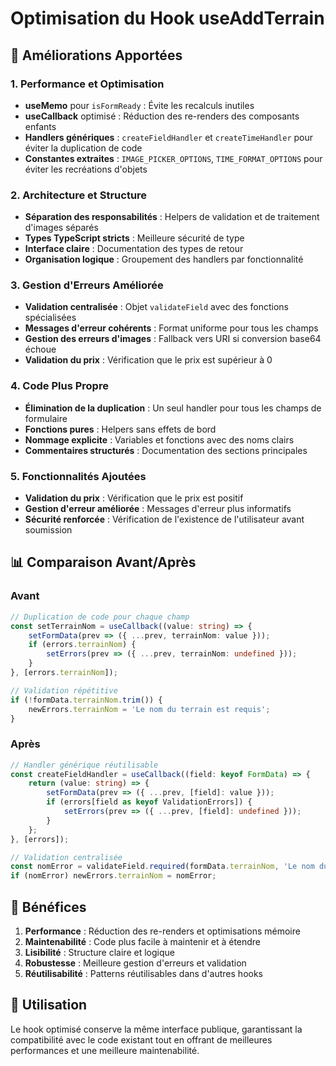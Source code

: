 # Optimisation du Hook useAddTerrain

## 🚀 Améliorations Apportées

### 1. **Performance et Optimisation**
- **useMemo** pour `isFormReady` : Évite les recalculs inutiles
- **useCallback** optimisé : Réduction des re-renders des composants enfants
- **Handlers génériques** : `createFieldHandler` et `createTimeHandler` pour éviter la duplication de code
- **Constantes extraites** : `IMAGE_PICKER_OPTIONS`, `TIME_FORMAT_OPTIONS` pour éviter les recréations d'objets

### 2. **Architecture et Structure**
- **Séparation des responsabilités** : Helpers de validation et de traitement d'images séparés
- **Types TypeScript stricts** : Meilleure sécurité de type
- **Interface claire** : Documentation des types de retour
- **Organisation logique** : Groupement des handlers par fonctionnalité

### 3. **Gestion d'Erreurs Améliorée**
- **Validation centralisée** : Objet `validateField` avec des fonctions spécialisées
- **Messages d'erreur cohérents** : Format uniforme pour tous les champs
- **Gestion des erreurs d'images** : Fallback vers URI si conversion base64 échoue
- **Validation du prix** : Vérification que le prix est supérieur à 0

### 4. **Code Plus Propre**
- **Élimination de la duplication** : Un seul handler pour tous les champs de formulaire
- **Fonctions pures** : Helpers sans effets de bord
- **Nommage explicite** : Variables et fonctions avec des noms clairs
- **Commentaires structurés** : Documentation des sections principales

### 5. **Fonctionnalités Ajoutées**
- **Validation du prix** : Vérification que le prix est positif
- **Gestion d'erreur améliorée** : Messages d'erreur plus informatifs
- **Sécurité renforcée** : Vérification de l'existence de l'utilisateur avant soumission

## 📊 Comparaison Avant/Après

### Avant
```typescript
// Duplication de code pour chaque champ
const setTerrainNom = useCallback((value: string) => {
    setFormData(prev => ({ ...prev, terrainNom: value }));
    if (errors.terrainNom) {
        setErrors(prev => ({ ...prev, terrainNom: undefined }));
    }
}, [errors.terrainNom]);

// Validation répétitive
if (!formData.terrainNom.trim()) {
    newErrors.terrainNom = 'Le nom du terrain est requis';
}
```

### Après
```typescript
// Handler générique réutilisable
const createFieldHandler = useCallback((field: keyof FormData) => {
    return (value: string) => {
        setFormData(prev => ({ ...prev, [field]: value }));
        if (errors[field as keyof ValidationErrors]) {
            setErrors(prev => ({ ...prev, [field]: undefined }));
        }
    };
}, [errors]);

// Validation centralisée
const nomError = validateField.required(formData.terrainNom, 'Le nom du terrain');
if (nomError) newErrors.terrainNom = nomError;
```

## 🎯 Bénéfices

1. **Performance** : Réduction des re-renders et optimisations mémoire
2. **Maintenabilité** : Code plus facile à maintenir et à étendre
3. **Lisibilité** : Structure claire et logique
4. **Robustesse** : Meilleure gestion d'erreurs et validation
5. **Réutilisabilité** : Patterns réutilisables dans d'autres hooks

## 🔧 Utilisation

Le hook optimisé conserve la même interface publique, garantissant la compatibilité avec le code existant tout en offrant de meilleures performances et une meilleure maintenabilité. 
